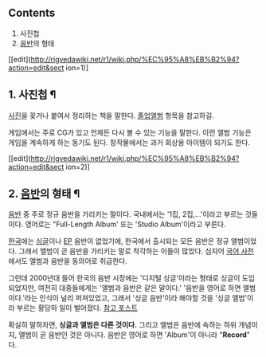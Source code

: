 ## Contents

    

1. 사진첩 
2. [음반](%EC%9D%8C%EB%B0%98.md)의 형태 

[[edit](http://rigvedawiki.net/r1/wiki.php/%EC%95%A8%EB%B2%94?action=edit&sect
ion=1)]

## 1. 사진첩 ¶

  

[사진](%EC%82%AC%EC%A7%84.md)을 꽂거나 붙여서 정리하는 책을 말한다. [졸업앨범](%EC%A1%B8%EC%97%85%20%EC%95%A8%EB%B2%94.md) 항목을 참고하길.

  

게임에서는 주로 CG가 있고 언제든 다시 볼 수 있는 기능을 말한다. 이런 앨범 기능은 게임을 계속하게 하는 동기도 된다. 창작물에서는 과거
회상용 아이템이 되기도 한다.

  

[[edit](http://rigvedawiki.net/r1/wiki.php/%EC%95%A8%EB%B2%94?action=edit&sect
ion=2)]

## 2. [음반](%EC%9D%8C%EB%B0%98.md)의 형태 ¶

  

[음반](%EC%9D%8C%EB%B0%98.md) 중 주로 정규 음반을 가리키는 말이다. 국내에서는 '1집, 2집,...'이라고 부르는
것들이다. 영어로는 "Full-Length Album' 또는 'Studio Album'이라고 부른다.

  

[한국](%ED%95%9C%EA%B5%AD.md)에는 [싱글](%EC%8B%B1%EA%B8%80.md)이나
[EP](EP.md) 음반이 없었기에, 한국에서 출시되는 모든 음반은 정규 앨범이었다. 그래서 앨범이 곧 음반을 가리키는 말로 착각하는
이들이 많았다. 심지어 [국어 사전](http://krdic.naver.com/detail.nhn?docid=25585700)에서도 앨범과
음반을 동의어로 취급한다.

  

그런데 2000년대 들어 한국의 음반 시장에는 '디지털 싱글'이라는 형태로 싱글이 도입되었지만, 여전히 대중들에게는 '앨범과 음반은 같은
말이다.' '음반을 영어로 하면 앨범이다.'라는 인식이 널리 퍼져있었고, 그래서 '싱글 음반'이라 해야할 것을 '싱글 앨범'이라 부르는
황당하 일이 벌어졌다. [참고 포스트](http://mam_zang.blog.me/60052255519)

  

확실히 말하자면, **싱글과 앨범은 다른 것이다.** 그리고 앨범은 음반에 속하는 하위 개념이지, 앨범이 곧 음반인 것은 아니다. 음반은
영어로 하면 'Album'이 아니라 "**Record**" 다.

  

